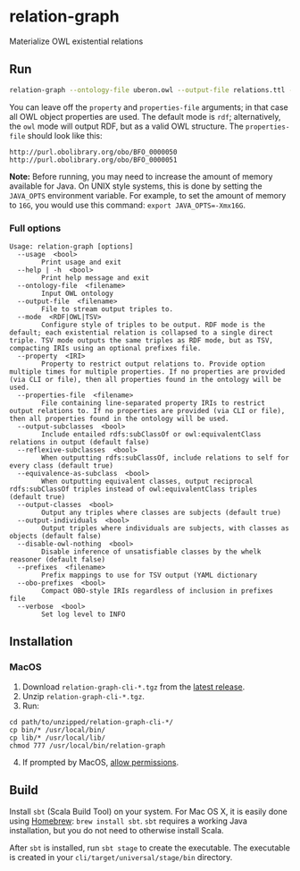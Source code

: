 # relation-graph

Materialize OWL existential relations

## Run

```bash
relation-graph --ontology-file uberon.owl --output-file relations.ttl --mode rdf --property 'http://purl.obolibrary.org/obo/BFO_0000050' --property 'http://purl.obolibrary.org/obo/BFO_0000051' --properties-file more_properties.txt
```

You can leave off the `property` and `properties-file` arguments; in that case all OWL object properties are used. The default mode is `rdf`; 
alternatively, the `owl` mode will output RDF, but as a valid OWL structure. The `properties-file` should look like this:

```
http://purl.obolibrary.org/obo/BFO_0000050
http://purl.obolibrary.org/obo/BFO_0000051
```
**Note:** Before running, you may need to increase the amount of memory available for Java. On UNIX style systems, this is done by setting the `JAVA_OPTS` environment variable. For example, to set the amount of memory to `16G`, you would use this command: `export JAVA_OPTS=-Xmx16G`.

### Full options

```
Usage: relation-graph [options]
  --usage  <bool>
        Print usage and exit
  --help | -h  <bool>
        Print help message and exit
  --ontology-file  <filename>
        Input OWL ontology
  --output-file  <filename>
        File to stream output triples to.
  --mode  <RDF|OWL|TSV>
        Configure style of triples to be output. RDF mode is the default; each existential relation is collapsed to a single direct triple. TSV mode outputs the same triples as RDF mode, but as TSV, compacting IRIs using an optional prefixes file.
  --property  <IRI>
        Property to restrict output relations to. Provide option multiple times for multiple properties. If no properties are provided (via CLI or file), then all properties found in the ontology will be used.
  --properties-file  <filename>
        File containing line-separated property IRIs to restrict output relations to. If no properties are provided (via CLI or file), then all properties found in the ontology will be used.
  --output-subclasses  <bool>
        Include entailed rdfs:subClassOf or owl:equivalentClass relations in output (default false)
  --reflexive-subclasses  <bool>
        When outputting rdfs:subClassOf, include relations to self for every class (default true)
  --equivalence-as-subclass  <bool>
        When outputting equivalent classes, output reciprocal rdfs:subClassOf triples instead of owl:equivalentClass triples (default true)
  --output-classes  <bool>
        Output any triples where classes are subjects (default true)
  --output-individuals  <bool>
        Output triples where individuals are subjects, with classes as objects (default false)
  --disable-owl-nothing  <bool>
        Disable inference of unsatisfiable classes by the whelk reasoner (default false)
  --prefixes  <filename>
        Prefix mappings to use for TSV output (YAML dictionary
  --obo-prefixes  <bool>
        Compact OBO-style IRIs regardless of inclusion in prefixes file
  --verbose  <bool>
        Set log level to INFO
```

## Installation
### MacOS
1. Download `relation-graph-cli-*.tgz` from the [latest release](https://github.com/balhoff/relation-graph/releases/latest).
2. Unzip `relation-graph-cli-*.tgz`.
3. Run:
```
cd path/to/unzipped/relation-graph-cli-*/
cp bin/* /usr/local/bin/
cp lib/* /usr/local/lib/
chmod 777 /usr/local/bin/relation-graph
```
4. If prompted by MacOS, [allow permissions](https://support.apple.com/en-us/HT202491).

## Build
Install `sbt` (Scala Build Tool) on your system. For Mac OS X, it is easily done using [Homebrew](http://brew.sh):  `brew install sbt`. `sbt` requires a working Java installation, but you do not need to otherwise install Scala.

After `sbt` is installed, run `sbt stage` to create the executable. The executable is created in your `cli/target/universal/stage/bin` directory.
